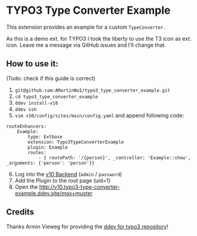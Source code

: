 # TYPO3 Type Converter Example

This extension provides an example for a custom `TypeConverter`.

As this is a demo ext. for TYPO3 I took the liberty to use the T3 icon as ext. icon. Leave me a message
via GitHub issues and I'll change that.

## How to use it:

(Todo: check if this guide is correct)

1. `git@github.com:AMartinNo1/typo3_type_converter_example.git`
2. `cd typo3_type_converter_example`
3. `ddev install-v10`
4. `ddev ssh`
5. `vim v10/config/sites/main/config.yaml` and append following code:
```
routeEnhancers:
    Example:
        type: Extbase
        extension: Typo3TypeConverterExample
        plugin: Example
        routes:
            - { routePath: '/{person}', _controller: 'Example::show', _arguments: {'person': 'person'}}
```
6. Log into the [v10 Backend](http://v10.typo3-type-converter-example.ddev.site/) (`admin` / `password`)
7. Add the Plugin to the root page (uid=1)
8. Open the http://v10.typo3-type-converter-example.ddev.site/max+muster

## Credits

Thanks Armin Vieweg for providing the [ddev for typo3 repository](https://github.com/a-r-m-i-n/ddev-for-typo3-extensions)!
